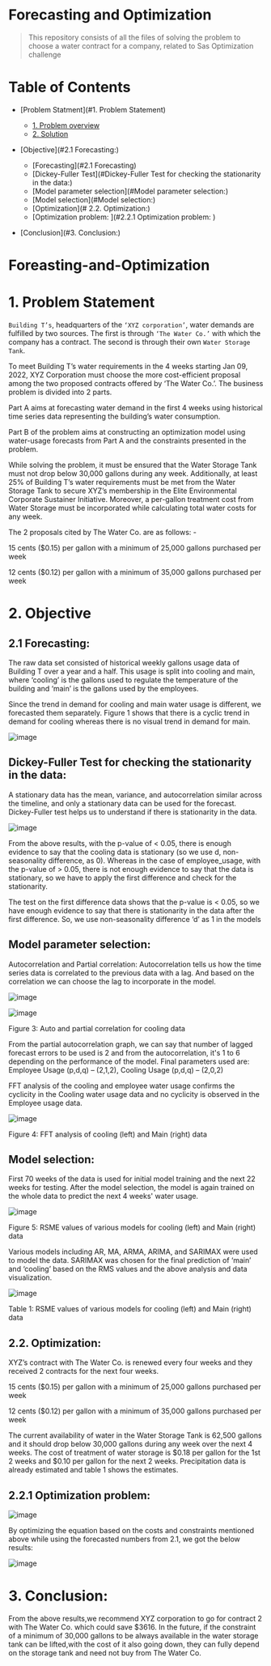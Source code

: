 
# Forecasting and Optimization
<ins> </ins>
> This repository consists of all the files of solving the problem to choose a water contract for a company, related to Sas Optimization challenge 

# Table of Contents
- [Problem Statment](#1. Problem Statement)
  - [1. Problem overview](#Problem-overview)
  - [2. Solution](#Solution)

- [Objective](#2.1 Forecasting:)
  - [Forecasting](#2.1 Forecasting)
   - [Dickey-Fuller Test](#Dickey-Fuller Test for checking the stationarity in the data:)
   - [Model parameter selection](#Model parameter selection:)
   - [Model selection](#Model selection:)
  - [Optimization](# 2.2. Optimization:) 
   - [Optimization problem: ](#2.2.1 Optimization problem: )
    
- [Conclusion](#3. Conclusion:)


# Foreasting-and-Optimization
<ins/> <ins>

# 1. Problem Statement 

`Building T’s`, headquarters of the `‘XYZ corporation’`, water demands are fulfilled by two sources. The first is through `‘The Water Co.’` with which the company has a contract. The second is through their own `Water Storage Tank`.  

To meet Building T’s water requirements in the 4 weeks starting Jan 09, 2022, XYZ Corporation must choose the more cost-efficient proposal among the two proposed contracts offered by ‘The Water Co.’. The business problem is divided into 2 parts. 
  
Part A aims at forecasting water demand in the first 4 weeks using historical time series data representing the building’s water consumption. 
 
Part B of the problem aims at constructing an optimization model using water-usage forecasts from Part A and the constraints presented in the problem. 

While solving the problem, it must be ensured that the Water Storage Tank must not drop below 30,000 gallons during any week. Additionally, at least 25% of Building T’s water requirements must be met from the Water Storage Tank to secure XYZ’s membership in the Elite Environmental Corporate Sustainer Initiative. Moreover, a per-gallon treatment cost from Water Storage must be incorporated while calculating total water costs for any week.  

The 2 proposals cited by The Water Co. are as follows: - 

  15 cents ($0.15) per gallon with a minimum of 25,000 gallons purchased per week 

  12 cents ($0.12) per gallon with a minimum of 35,000 gallons purchased per week 

# 2. Objective 

## 2.1 Forecasting: 

The raw data set consisted of historical weekly gallons usage data of Building T over a year and a half. This usage is split into cooling and main, where ‘cooling’ is the gallons used to regulate the temperature of the building and ‘main’ is the gallons used by the employees.  

Since the trend in demand for cooling and main water usage is different, we forecasted them separately. Figure 1 shows that there is a cyclic trend in demand for cooling whereas there is no visual trend in demand for main.  

![image](https://user-images.githubusercontent.com/51246077/149674871-11c6d079-dbdc-4a23-be29-7024ece3fec3.png)

 

## Dickey-Fuller Test for checking the stationarity in the data:
A stationary data has the mean, variance, and autocorrelation similar across the timeline, and only a stationary data can be used for the forecast. Dickey-Fuller test helps us to understand if there is stationarity in the data. 

![image](https://user-images.githubusercontent.com/51246077/149674964-bc82a1e8-32b0-413e-ae4e-dfb14e5c3b39.png)

 
From the above results, with the p-value of < 0.05, there is enough evidence to say that the cooling data is stationary (so we use d, non-seasonality difference, as 0). Whereas in the case of employee_usage, with the p-value of > 0.05, there is not enough evidence to say that the data is stationary, so we have to apply the first difference and check for the stationarity. 

The test on the first difference data shows that the p-value is < 0.05, so we have enough evidence to say that there is stationarity in the data after the first difference. So, we use non-seasonality difference ‘d’ as 1 in the models 

## Model parameter selection:
Autocorrelation and Partial correlation: Autocorrelation tells us how the time series data is correlated to the previous data with a lag. And based on the correlation we can choose the lag to incorporate in the model.
                                                                       
![image](https://user-images.githubusercontent.com/51246077/149675077-82e54b8a-f0fe-4b10-8da6-0b80361b1c25.png)

![image](https://user-images.githubusercontent.com/51246077/149675110-dbae9134-a1c0-4251-957c-43c33ff60b34.png)


Figure 3: Auto and partial correlation for cooling data 

From the partial autocorrelation graph, we can say that number of lagged forecast errors to be used is 2 and from the autocorrelation, it's 1 to 6 depending on the performance of the model. Final parameters used are: Employee Usage (p,d,q) – (2,1,2), Cooling Usage (p,d,q) – (2,0,2) 

FFT analysis of the cooling and employee water usage confirms the cyclicity in the Cooling water usage data and no cyclicity is observed in the Employee usage data. 

 ![image](https://user-images.githubusercontent.com/51246077/149675130-5d4609ae-0db4-401c-9497-3fea98eeb88e.png)

Figure 4: FFT analysis of cooling (left) and Main (right) data 

  
## Model selection: 
First 70 weeks of the data is used for initial model training and the next 22 weeks for testing. After the model selection, the model is again trained on the whole data to predict the next 4 weeks' water usage. 

 ![image](https://user-images.githubusercontent.com/51246077/149675171-04636940-f4e9-414d-a072-8f685e66f299.png)

Figure 5: RSME values of various models for cooling (left) and Main (right) data 

 

Various models including AR, MA, ARMA, ARIMA, and SARIMAX were used to model the data. SARIMAX was chosen for the final prediction of ‘main’ and ‘cooling’ based on the RMS values and the above analysis and data visualization. 

![image](https://user-images.githubusercontent.com/51246077/149675208-d4a564f8-d0dc-4402-aaa4-b7898b2f9ca8.png)
                                                                      
Table 1: RSME values of various models for cooling (left) and Main (right) data 
                                                                       
                                                                       

## 2.2. Optimization: 

XYZ’s contract with The Water Co. is renewed every four weeks and they received 2 contracts for the next four weeks. 

15 cents ($0.15) per gallon with a minimum of 25,000 gallons purchased per week 

12 cents ($0.12) per gallon with a minimum of 35,000 gallons purchased per week 

The current availability of water in the Water Storage Tank is 62,500 gallons and it should drop below 30,000 gallons during any week over the next 4 weeks. The cost of treatment of water storage is $0.18 per gallon for the 1st 2 weeks and $0.10 per gallon for the next 2 weeks. Precipitation data is already estimated and table 1 shows the estimates.  

## 2.2.1 Optimization problem: 

 
![image](https://user-images.githubusercontent.com/51246077/149675317-4b54dde2-fa3a-4b5c-93a2-7c4f9d26295f.png)
                                                                       
By optimizing the equation based on the costs and constraints mentioned above while using the forecasted numbers from 2.1, we got the below results: 

 
![image](https://user-images.githubusercontent.com/51246077/149675347-e67d03ec-5816-4d63-9700-6765ab71c496.png)

 

# 3. Conclusion: 
                                                                       
From the above results,we recommend XYZ corporation to go for contract 2 with The Water Co. which could save $3616. In the future, if the constraint of a minimum of 30,000 gallons to be always available in the water  storage  tank  can  be  lifted,with the  cost  of it  also  going  down, they  can  fully depend  on the storage tank and need not buy from The Water Co.                                                                      
                                                                       
                                                                       
                                                                       
